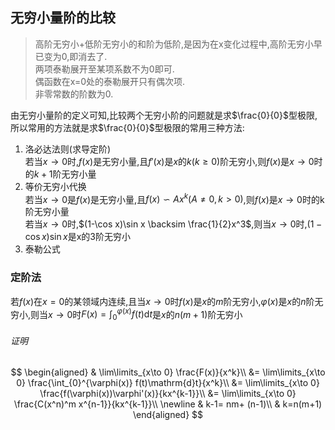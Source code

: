 ## 无穷小量阶的比较

> 高阶无穷小+低阶无穷小的和阶为低阶,是因为在x变化过程中,高阶无穷小早已变为0,即消去了.<BR>
> 两项泰勒展开至某项系数不为0即可.<BR>
> 偶函数在x=0处的泰勒展开只有偶次项.<BR>
> 非零常数的阶数为0.<BR>

由无穷小量阶的定义可知,比较两个无穷小阶的问题就是求$\frac{0}{0}$型极限,所以常用的方法就是求$\frac{0}{0}$型极限的常用三种方法:

1. 洛必达法则(求导定阶) <BR>
   若当$x\to 0$时,$f(x)$是无穷小量,且$f'(x)$是$x$的$k(k \ge 0)$阶无穷小,则$f(x)$是$x\to 0$时的$k+1$阶无穷小量
2. 等价无穷小代换 <BR>
   若当$x\to 0$是$f(x)$是无穷小量,且$f(x)\backsim Ax^k(A\not=0, k>0)$,则$f(x)$是$x\to 0$时的k阶无穷小量 <BR>
   若当$x\to 0$时,$(1-\cos x)\sin x \backsim \frac{1}{2}x^3$,则当$x\to 0$时,$(1-\cos x)\sin x$是x的3阶无穷小
3. 泰勒公式

### **定阶法**

若$f(x)$在$x=0$的某领域内连续,且当$x\to 0$时$f(x)$是$x$的$m$阶无穷小,$\varphi(x)$是$x$的$n$阶无穷小,则当$x\to 0$时$F(x)=\int_0^{\varphi{(x)}}f(t)\mathrm{d}t$是$x$的$n(m+1)$阶无穷小

###### 证明

$$
\begin{aligned}
	& \lim\limits_{x\to 0} \frac{F(x)}{x^k}\\
	&= \lim\limits_{x\to 0} \frac{\int_{0}^{\varphi(x)} f(t)\mathrm{d}t}{x^k}\\
	&= \lim\limits_{x\to 0} \frac{f(\varphi(x))\varphi'(x)}{kx^{k-1}}\\
	&= \lim\limits_{x\to 0} \frac{C(x^n)^m x^{n-1}}{kx^{k-1}}\\
	\newline
	& k-1= nm+ (n-1)\\
	& k=n(m+1)
\end{aligned}
$$
